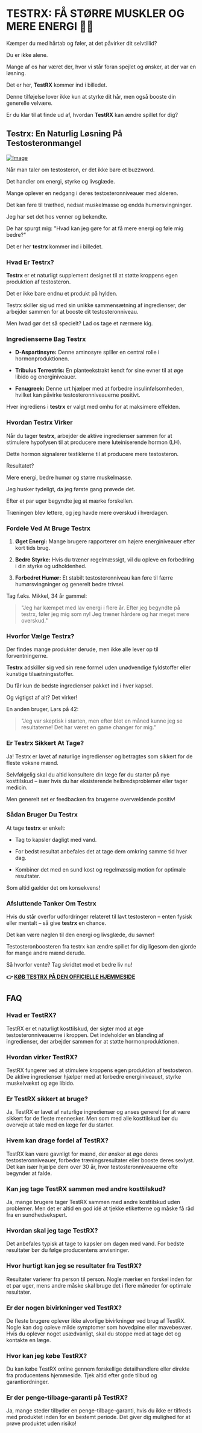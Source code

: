 # TESTRX: FÅ STØRRE MUSKLER OG MERE ENERGI 💪🔥

Kæmper du med hårtab og føler, at det påvirker dit selvtillid? 

Du er ikke alene. 

Mange af os har været der, hvor vi står foran spejlet og ønsker, at der var en løsning. 

Det er her, **TestRX** kommer ind i billedet. 

Denne tilføjelse lover ikke kun at styrke dit hår, men også booste din generelle velvære. 

Er du klar til at finde ud af, hvordan **TestRX** kan ændre spillet for dig?

## Testrx: En Naturlig Løsning På Testosteronmangel

[![Image](https://www2.sellhealth.com/129/TestRX_logo_500px120px.png)](https://gchaffi.com/K9CBcON5)

Når man taler om testosteron, er det ikke bare et buzzword. 

Det handler om energi, styrke og livsglæde.

Mange oplever en nedgang i deres testosteronniveauer med alderen. 

Det kan føre til træthed, nedsat muskelmasse og endda humørsvingninger.

Jeg har set det hos venner og bekendte. 

De har spurgt mig: "Hvad kan jeg gøre for at få mere energi og føle mig bedre?"

Det er her **testrx** kommer ind i billedet.

### Hvad Er Testrx?

**Testrx** er et naturligt supplement designet til at støtte kroppens egen produktion af testosteron. 

Det er ikke bare endnu et produkt på hylden. 

Testrx skiller sig ud med sin unikke sammensætning af ingredienser, der arbejder sammen for at booste dit testosteronniveau.

Men hvad gør det så specielt? Lad os tage et nærmere kig.

### Ingredienserne Bag Testrx

- **D-Aspartinsyre:** Denne aminosyre spiller en central rolle i hormonproduktionen.
  
- **Tribulus Terrestris:** En planteekstrakt kendt for sine evner til at øge libido og energiniveauer.
  
- **Fenugreek:** Denne urt hjælper med at forbedre insulinfølsomheden, hvilket kan påvirke testosteronniveauerne positivt.

Hver ingrediens i **testrx** er valgt med omhu for at maksimere effekten.

### Hvordan Testrx Virker

Når du tager **testrx**, arbejder de aktive ingredienser sammen for at stimulere hypofysen til at producere mere luteiniserende hormon (LH).

Dette hormon signalerer testiklerne til at producere mere testosteron.

Resultatet?

Mere energi, bedre humør og større muskelmasse.

Jeg husker tydeligt, da jeg første gang prøvede det. 

Efter et par uger begyndte jeg at mærke forskellen. 

Træningen blev lettere, og jeg havde mere overskud i hverdagen.

### Fordele Ved At Bruge Testrx

1. **Øget Energi:** Mange brugere rapporterer om højere energiniveauer efter kort tids brug.
   
2. **Bedre Styrke:** Hvis du træner regelmæssigt, vil du opleve en forbedring i din styrke og udholdenhed.
   
3. **Forbedret Humør:** Et stabilt testosteronniveau kan føre til færre humørsvingninger og generelt bedre trivsel.

Tag f.eks. Mikkel, 34 år gammel:

> "Jeg har kæmpet med lav energi i flere år. Efter jeg begyndte på testrx, føler jeg mig som ny! Jeg træner hårdere og har meget mere overskud."

### Hvorfor Vælge Testrx?

Der findes mange produkter derude, men ikke alle lever op til forventningerne. 

**Testrx** adskiller sig ved sin rene formel uden unødvendige fyldstoffer eller kunstige tilsætningsstoffer. 

Du får kun de bedste ingredienser pakket ind i hver kapsel.

Og vigtigst af alt? Det virker!

En anden bruger, Lars på 42:

> "Jeg var skeptisk i starten, men efter blot en måned kunne jeg se resultaterne! Det har været en game changer for mig."

### Er Testrx Sikkert At Tage?

Ja! Testrx er lavet af naturlige ingredienser og betragtes som sikkert for de fleste voksne mænd.

Selvfølgelig skal du altid konsultere din læge før du starter på nye kosttilskud – især hvis du har eksisterende helbredsproblemer eller tager medicin.

Men generelt set er feedbacken fra brugerne overvældende positiv!

### Sådan Bruger Du Testrx

At tage **testrx** er enkelt:

- Tag to kapsler dagligt med vand.
  
- For bedst resultat anbefales det at tage dem omkring samme tid hver dag.
  
- Kombiner det med en sund kost og regelmæssig motion for optimale resultater.

Som altid gælder det om konsekvens!

### Afsluttende Tanker Om Testrx

Hvis du står overfor udfordringer relateret til lavt testosteron – enten fysisk eller mentalt – så give **testrx** en chance. 

Det kan være nøglen til den energi og livsglæde, du savner!

Testosteronboosteren fra testrx kan ændre spillet for dig ligesom den gjorde for mange andre mænd derude. 

Så hvorfor vente? Tag skridtet mod et bedre liv nu!



**👉 [KØB TESTRX PÅ DEN OFFICIELLE HJEMMESIDE](https://gchaffi.com/K9CBcON5)**

## FAQ

### Hvad er TestRX?

TestRX er et naturligt kosttilskud, der sigter mod at øge testosteronniveauerne i kroppen. Det indeholder en blanding af ingredienser, der arbejder sammen for at støtte hormonproduktionen.

### Hvordan virker TestRX?

TestRX fungerer ved at stimulere kroppens egen produktion af testosteron. De aktive ingredienser hjælper med at forbedre energiniveauet, styrke muskelvækst og øge libido. 

### Er TestRX sikkert at bruge?

Ja, TestRX er lavet af naturlige ingredienser og anses generelt for at være sikkert for de fleste mennesker. Men som med alle kosttilskud bør du overveje at tale med en læge før du starter.

### Hvem kan drage fordel af TestRX?

TestRX kan være gavnligt for mænd, der ønsker at øge deres testosteronniveauer, forbedre træningsresultater eller booste deres sexlyst. Det kan især hjælpe dem over 30 år, hvor testosteronniveauerne ofte begynder at falde.

### Kan jeg tage TestRX sammen med andre kosttilskud?

Ja, mange brugere tager TestRX sammen med andre kosttilskud uden problemer. Men det er altid en god idé at tjekke etiketterne og måske få råd fra en sundhedsekspert.

### Hvordan skal jeg tage TestRX?

Det anbefales typisk at tage to kapsler om dagen med vand. For bedste resultater bør du følge producentens anvisninger.

### Hvor hurtigt kan jeg se resultater fra TestRX?

Resultater varierer fra person til person. Nogle mærker en forskel inden for et par uger, mens andre måske skal bruge det i flere måneder for optimale resultater.

### Er der nogen bivirkninger ved TestRX?

De fleste brugere oplever ikke alvorlige bivirkninger ved brug af TestRX. Nogle kan dog opleve milde symptomer som hovedpine eller mavebesvær. Hvis du oplever noget usædvanligt, skal du stoppe med at tage det og kontakte en læge.

### Hvor kan jeg købe TestRX?

Du kan købe TestRX online gennem forskellige detailhandlere eller direkte fra producentens hjemmeside. Tjek altid efter gode tilbud og garantiordninger.

### Er der penge-tilbage-garanti på TestRX?

Ja, mange steder tilbyder en penge-tilbage-garanti, hvis du ikke er tilfreds med produktet inden for en bestemt periode. Det giver dig mulighed for at prøve produktet uden risiko!